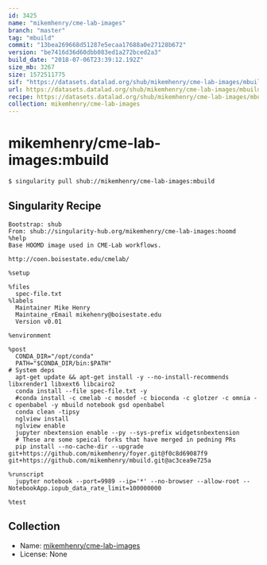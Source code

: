 ```yaml
---
id: 3425
name: "mikemhenry/cme-lab-images"
branch: "master"
tag: "mbuild"
commit: "13bea269668d51287e5ecaa17688a0e27128b672"
version: "be7416d36d60dbb083ed1a272bced2a3"
build_date: "2018-07-06T23:39:12.192Z"
size_mb: 3267
size: 1572511775
sif: "https://datasets.datalad.org/shub/mikemhenry/cme-lab-images/mbuild/2018-07-06-13bea269-be7416d3/be7416d36d60dbb083ed1a272bced2a3.simg"
url: https://datasets.datalad.org/shub/mikemhenry/cme-lab-images/mbuild/2018-07-06-13bea269-be7416d3/
recipe: https://datasets.datalad.org/shub/mikemhenry/cme-lab-images/mbuild/2018-07-06-13bea269-be7416d3/Singularity
collection: mikemhenry/cme-lab-images
---
```


# mikemhenry/cme-lab-images:mbuild

```bash
$ singularity pull shub://mikemhenry/cme-lab-images:mbuild
```

## Singularity Recipe

```singularity
Bootstrap: shub
From: shub://singularity-hub.org/mikemhenry/cme-lab-images:hoomd
%help
Base HOOMD image used in CME-Lab workflows.

http://coen.boisestate.edu/cmelab/

%setup

%files
  spec-file.txt
%labels
  Maintainer Mike Henry
  Maintaine_rEmail mikehenry@boisestate.edu
  Version v0.01

%environment

%post
  CONDA_DIR="/opt/conda"
  PATH="$CONDA_DIR/bin:$PATH"
# System deps 
  apt-get update && apt-get install -y --no-install-recommends libxrender1 libxext6 libcairo2
  conda install --file spec-file.txt -y
  #conda install -c cmelab -c mosdef -c bioconda -c glotzer -c omnia -c openbabel -y mbuild notebook gsd openbabel
  conda clean -tipsy
  nglview install
  nglview enable
  jupyter nbextension enable --py --sys-prefix widgetsnbextension
  # These are some speical forks that have merged in pedning PRs
  pip install --no-cache-dir --upgrade git+https://github.com/mikemhenry/foyer.git@f0c8d69087f9 git+https://github.com/mikemhenry/mbuild.git@ac3cea9e725a
  
%runscript
  jupyter notebook --port=9989 --ip='*' --no-browser --allow-root --NotebookApp.iopub_data_rate_limit=100000000

%test
```

## Collection

 - Name: [mikemhenry/cme-lab-images](https://github.com/mikemhenry/cme-lab-images)
 - License: None

